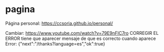 # pagina
Página personal: https://ccsoria.github.io/personal/

Cambiar: https://www.youtube.com/watch?v=79E9nFlC7ro
CORREGIR EL ERROR tiene que aparecer mensaje de que es correcto cuando aparece Error: {"next":"/thanks?language=es","ok":true} 

